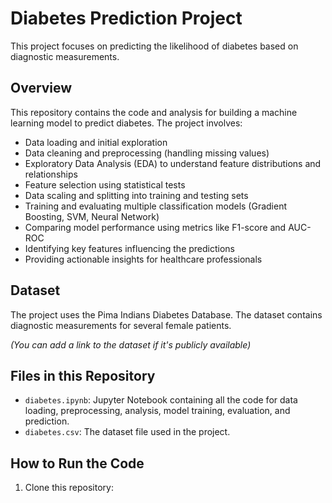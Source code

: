 # Diabetes Prediction Project

This project focuses on predicting the likelihood of diabetes based on diagnostic measurements.

## Overview

This repository contains the code and analysis for building a machine learning model to predict diabetes. The project involves:

- Data loading and initial exploration
- Data cleaning and preprocessing (handling missing values)
- Exploratory Data Analysis (EDA) to understand feature distributions and relationships
- Feature selection using statistical tests
- Data scaling and splitting into training and testing sets
- Training and evaluating multiple classification models (Gradient Boosting, SVM, Neural Network)
- Comparing model performance using metrics like F1-score and AUC-ROC
- Identifying key features influencing the predictions
- Providing actionable insights for healthcare professionals

## Dataset

The project uses the Pima Indians Diabetes Database. The dataset contains diagnostic measurements for several female patients.

*(You can add a link to the dataset if it's publicly available)*

## Files in this Repository

- `diabetes.ipynb`: Jupyter Notebook containing all the code for data loading, preprocessing, analysis, model training, evaluation, and prediction.
- `diabetes.csv`: The dataset file used in the project.

## How to Run the Code

1. Clone this repository:
